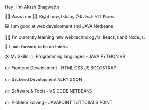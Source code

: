 
Hey , I'm Akash Bhagwat\n               

💁‍♂️ About me
🧑‍🎓 Right now, I doing @B.Tech VIT Pune.

💻 I am good at web development and JAVA Netbeans

🧑‍🎓 I’m currently learning new web technology's: React.js and Node.js.

🤔 I look forward to be an Intern.

🛠️ My Skills
👉 Programming languages
    - JAVA  PYTHON VB

👉 Frontend Development
    - HTML CSS JS BOOTSTRAP          

👉 Backend Development
     VERY SOON

👉 Software & Tools
     - VS CODE NETBEANS

👉 Problem Solving
     - JAVAPOINT TUTTORALS POINT
<!---
bhagwatakash2001/bhagwatakash2001 is a ✨ special ✨ repository because its `README.md` (this file) appears on your GitHub profile.
You can click the Preview link to take a look at your changes.
--->
